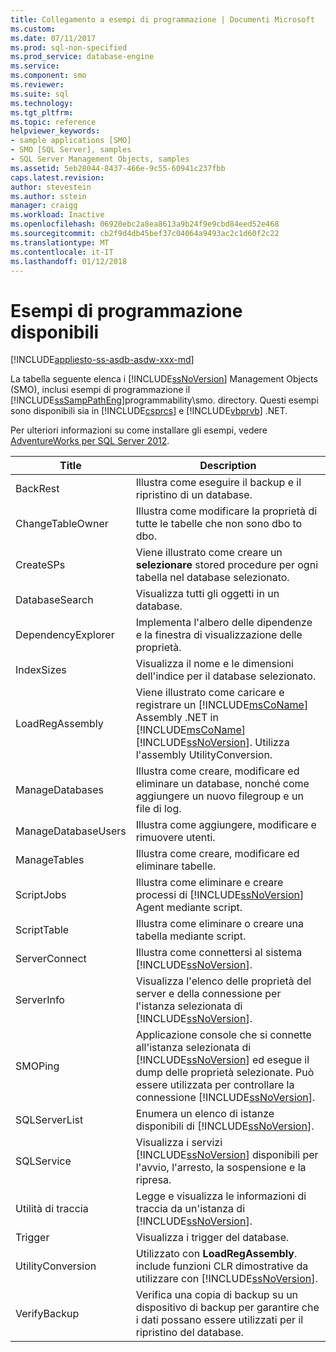 ```yaml
---
title: Collegamento a esempi di programmazione | Documenti Microsoft
ms.custom: 
ms.date: 07/11/2017
ms.prod: sql-non-specified
ms.prod_service: database-engine
ms.service: 
ms.component: smo
ms.reviewer: 
ms.suite: sql
ms.technology: 
ms.tgt_pltfrm: 
ms.topic: reference
helpviewer_keywords:
- sample applications [SMO]
- SMO [SQL Server], samples
- SQL Server Management Objects, samples
ms.assetid: 5eb28044-8437-466e-9c55-60941c237fbb
caps.latest.revision: 
author: stevestein
ms.author: sstein
manager: craigg
ms.workload: Inactive
ms.openlocfilehash: 06920ebc2a8ea8613a9b24f9e9cbd84eed52e468
ms.sourcegitcommit: cb2f9d4db45bef37c04064a9493ac2c1d60f2c22
ms.translationtype: MT
ms.contentlocale: it-IT
ms.lasthandoff: 01/12/2018
---
```

# <a name="available-programming-samples"></a>Esempi di programmazione disponibili
[!INCLUDE[appliesto-ss-asdb-asdw-xxx-md](../../includes/appliesto-ss-asdb-asdw-xxx-md.md)]

  La tabella seguente elenca i [!INCLUDE[ssNoVersion](../../includes/ssnoversion-md.md)] Management Objects (SMO), inclusi esempi di programmazione il [!INCLUDE[ssSampPathEng](../../includes/sssamppatheng-md.md)]programmability\smo. directory. Questi esempi sono disponibili sia in [!INCLUDE[csprcs](../../includes/csprcs-md.md)] e [!INCLUDE[vbprvb](../../includes/vbprvb-md.md)] .NET.  
  
 Per ulteriori informazioni su come installare gli esempi, vedere [AdventureWorks per SQL Server 2012](http://msftdbprodsamples.codeplex.com/releases/view/55330).  
  
|Title|Description|  
|-----------|-----------------|  
|BackRest|Illustra come eseguire il backup e il ripristino di un database.|  
|ChangeTableOwner|Illustra come modificare la proprietà di tutte le tabelle che non sono dbo to dbo.|  
|CreateSPs|Viene illustrato come creare un **selezionare** stored procedure per ogni tabella nel database selezionato.|  
|DatabaseSearch|Visualizza tutti gli oggetti in un database.|  
|DependencyExplorer|Implementa l'albero delle dipendenze e la finestra di visualizzazione delle proprietà.|  
|IndexSizes|Visualizza il nome e le dimensioni dell'indice per il database selezionato.|  
|LoadRegAssembly|Viene illustrato come caricare e registrare un [!INCLUDE[msCoName](../../includes/msconame-md.md)] Assembly .NET in [!INCLUDE[msCoName](../../includes/msconame-md.md)] [!INCLUDE[ssNoVersion](../../includes/ssnoversion-md.md)]. Utilizza l'assembly UtilityConversion.|  
|ManageDatabases|Illustra come creare, modificare ed eliminare un database, nonché come aggiungere un nuovo filegroup e un file di log.|  
|ManageDatabaseUsers|Illustra come aggiungere, modificare e rimuovere utenti.|  
|ManageTables|Illustra come creare, modificare ed eliminare tabelle.|  
|ScriptJobs|Illustra come eliminare e creare processi di [!INCLUDE[ssNoVersion](../../includes/ssnoversion-md.md)] Agent mediante script.|  
|ScriptTable|Illustra come eliminare o creare una tabella mediante script.|  
|ServerConnect|Illustra come connettersi al sistema [!INCLUDE[ssNoVersion](../../includes/ssnoversion-md.md)].|  
|ServerInfo|Visualizza l'elenco delle proprietà del server e della connessione per l'istanza selezionata di [!INCLUDE[ssNoVersion](../../includes/ssnoversion-md.md)].|  
|SMOPing|Applicazione console che si connette all'istanza selezionata di [!INCLUDE[ssNoVersion](../../includes/ssnoversion-md.md)] ed esegue il dump delle proprietà selezionate. Può essere utilizzata per controllare la connessione [!INCLUDE[ssNoVersion](../../includes/ssnoversion-md.md)].|  
|SQLServerList|Enumera un elenco di istanze disponibili di [!INCLUDE[ssNoVersion](../../includes/ssnoversion-md.md)].|  
|SQLService|Visualizza i servizi [!INCLUDE[ssNoVersion](../../includes/ssnoversion-md.md)] disponibili per l'avvio, l'arresto, la sospensione e la ripresa.|  
|Utilità di traccia|Legge e visualizza le informazioni di traccia da un'istanza di [!INCLUDE[ssNoVersion](../../includes/ssnoversion-md.md)].|  
|Trigger|Visualizza i trigger del database.|  
|UtilityConversion|Utilizzato con **LoadRegAssembly**. include funzioni CLR dimostrative da utilizzare con [!INCLUDE[ssNoVersion](../../includes/ssnoversion-md.md)].|  
|VerifyBackup|Verifica una copia di backup su un dispositivo di backup per garantire che i dati possano essere utilizzati per il ripristino del database.|  
  
  
